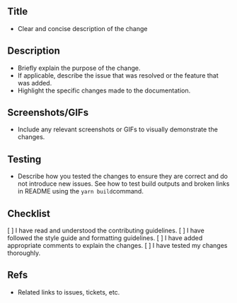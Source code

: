 ## Title
* Clear and concise description of the change

## Description

* Briefly explain the purpose of the change.
* If applicable, describe the issue that was resolved or the feature that was added.
* Highlight the specific changes made to the documentation.

## Screenshots/GIFs

* Include any relevant screenshots or GIFs to visually demonstrate the changes.

## Testing

* Describe how you tested the changes to ensure they are correct and do not introduce new issues. See how to test build outputs and broken links in README using the `yarn build`command.

## Checklist

[ ] I have read and understood the contributing guidelines.
[ ] I have followed the style guide and formatting guidelines.
[ ] I have added appropriate comments to explain the changes.
[ ] I have tested my changes thoroughly.

## Refs

* Related links to issues, tickets, etc.